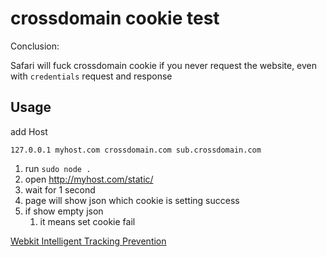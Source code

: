 # crossdomain cookie test

Conclusion: 

Safari will fuck crossdomain cookie if you never request the website, even with `credentials` request and response

## Usage

add Host

```
127.0.0.1 myhost.com crossdomain.com sub.crossdomain.com
```

1. run `sudo node .`
1. open <http://myhost.com/static/>
1. wait for 1 second
1. page will show json which cookie is setting success
1. if show empty json
	1. it means set cookie fail

[Webkit Intelligent Tracking Prevention](https://webkit.org/blog/7675/intelligent-tracking-prevention/)
